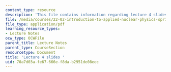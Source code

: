 ```yaml
---
content_type: resource
description: 'This file contains information regarding lecture 4 slides '
file: /media/courses/22-02-introduction-to-applied-nuclear-physics-spring-2012/70a7d03afe67666ef8dab2951de08eec_MIT22_02S12_lec04.pdf
file_type: application/pdf
learning_resource_types:
- Lecture Notes
ocw_type: OCWFile
parent_title: Lecture Notes
parent_type: CourseSection
resourcetype: Document
title: 'Lecture 4 slides '
uid: 70a7d03a-fe67-666e-f8da-b2951de08eec
---
```

